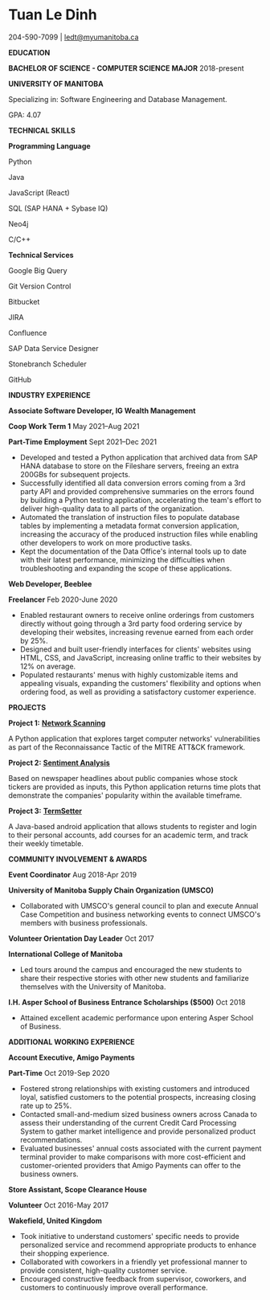 # **Tuan Le Dinh**

204-590-7099 | [ledt@myumanitoba.ca](mailto:ledt@myumanitoba.ca)

**EDUCATION**

**BACHELOR OF SCIENCE - COMPUTER SCIENCE MAJOR** 2018-present

**UNIVERSITY OF MANITOBA**

Specializing in: Software Engineering and Database Management.

GPA: 4.07

**TECHNICAL SKILLS**

**Programming Language**

Python

Java

JavaScript (React)

SQL (SAP HANA + Sybase IQ)

Neo4j

C/C++

**Technical Services**

Google Big Query

Git Version Control

Bitbucket

JIRA

Confluence

SAP Data Service Designer

Stonebranch Scheduler

GitHub

**INDUSTRY EXPERIENCE**

**Associate Software Developer, IG Wealth Management** 

**Coop Work Term 1** May 2021–Aug 2021

**Part-Time Employment** Sept 2021–Dec 2021

- Developed and tested a Python application that archived data from SAP HANA database to store on the Fileshare servers, freeing an extra 200GBs for subsequent projects.
- Successfully identified all data conversion errors coming from a 3rd party API and provided comprehensive summaries on the errors found by building a Python testing application, accelerating the team&#39;s effort to deliver high-quality data to all parts of the organization.
- Automated the translation of instruction files to populate database tables by implementing a metadata format conversion application, increasing the accuracy of the produced instruction files while enabling other developers to work on more productive tasks.
- Kept the documentation of the Data Office&#39;s internal tools up to date with their latest performance, minimizing the difficulties when troubleshooting and expanding the scope of these applications.

**Web Developer, Beeblee**

**Freelancer** Feb 2020-June 2020

- Enabled restaurant owners to receive online orderings from customers directly without going through a 3rd party food ordering service by developing their websites, increasing revenue earned from each order by 25%.
- Designed and built user-friendly interfaces for clients&#39; websites using HTML, CSS, and JavaScript, increasing online traffic to their websites by 12% on average.
- Populated restaurants&#39; menus with highly customizable items and appealing visuals, expanding the customers&#39; flexibility and options when ordering food, as well as providing a satisfactory customer experience.

**PROJECTS**

**Project 1:** [**Network Scanning**](https://github.com/TuanDinhLe/TuanDinhLe.github.io/tree/master/NetworkScanning) 

A Python application that explores target computer networks&#39; vulnerabilities as part of the Reconnaissance Tactic of the MITRE ATT&amp;CK framework.

**Project 2:** [**Sentiment Analysis**](https://github.com/TuanDinhLe/TuanDinhLe.github.io/tree/master/SentimentAnalysis) 

Based on newspaper headlines about public companies whose stock tickers are provided as inputs, this Python application returns time plots that demonstrate the companies&#39; popularity within the available timeframe.

**Project 3:** [**TermSetter**](https://code.cs.umanitoba.ca/3350-winter-2021-a02/group-6/aurora-but-better-a02-group-6) 

A Java-based android application that allows students to register and login to their personal accounts, add courses for an academic term, and track their weekly timetable.

**COMMUNITY INVOLVEMENT &amp; AWARDS**

**Event Coordinator** Aug 2018-Apr 2019

**University of Manitoba Supply Chain Organization (UMSCO)**

- Collaborated with UMSCO&#39;s general council to plan and execute Annual Case Competition and business networking events to connect UMSCO&#39;s members with business professionals.

**Volunteer Orientation Day Leader** Oct 2017

**International College of Manitoba**

- Led tours around the campus and encouraged the new students to share their respective stories with other new students and familiarize themselves with the University of Manitoba.

**I.H. Asper School of Business Entrance Scholarships ($500)** Oct 2018

- Attained excellent academic performance upon entering Asper School of Business.

**ADDITIONAL WORKING EXPERIENCE**

**Account Executive, Amigo Payments**

**Part-Time** Oct 2019-Sep 2020

- Fostered strong relationships with existing customers and introduced loyal, satisfied customers to the potential prospects, increasing closing rate up to 25%.
- Contacted small-and-medium sized business owners across Canada to assess their understanding of the current Credit Card Processing System to gather market intelligence and provide personalized product recommendations.
- Evaluated businesses&#39; annual costs associated with the current payment terminal provider to make comparisons with more cost-efficient and customer-oriented providers that Amigo Payments can offer to the business owners.

**Store Assistant, Scope Clearance House**

**Volunteer** Oct 2016-May 2017

**Wakefield, United Kingdom**

- Took initiative to understand customers&#39; specific needs to provide personalized service and recommend appropriate products to enhance their shopping experience.
- Collaborated with coworkers in a friendly yet professional manner to provide consistent, high-quality customer service.
- Encouraged constructive feedback from supervisor, coworkers, and customers to continuously improve overall performance.

